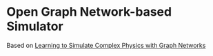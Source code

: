 
# Open Graph Network-based Simulator




Based on [Learning to Simulate Complex Physics with Graph Networks](https://arxiv.org/pdf/2002.09405.pdf)
